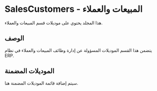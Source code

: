 # SalesCustomers - المبيعات والعملاء

هذا المجلد يحتوي على موديلات قسم المبيعات والعملاء.

## الوصف

يتضمن هذا القسم الموديلات المسؤولة عن إدارة وظائف المبيعات والعملاء في نظام ERP.

## الموديلات المضمنة

سيتم إضافة قائمة الموديلات المضمنة هنا.
